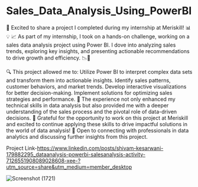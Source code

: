 # Sales_Data_Analysis_Using_PowerBI
 🚀 Excited to share a project I completed during my internship at Meriskill! 📊💡
📈 As part of my internship, I took on a hands-on challenge, working on a sales data analysis project using Power BI. I dove into analyzing sales trends, exploring key insights, and presenting actionable recommendations to drive growth and efficiency. 📉💼

🔍 This project allowed me to:
Utilize Power BI to interpret complex data sets and transform them into actionable insights.
Identify sales patterns, customer behaviors, and market trends.
Develop interactive visualizations for better decision-making.
Implement solutions for optimizing sales strategies and performance.
📌 The experience not only enhanced my technical skills in data analysis but also provided me with a deeper understanding of the sales process and the pivotal role of data-driven decisions.
🌟 Grateful for the opportunity to work on this project at Meriskill and excited to continue applying these skills to drive impactful solutions in the world of data analysis!
📩 Open to connecting with professionals in data analytics and discussing further insights from this project.

Project Link-https://www.linkedin.com/posts/shivam-kesarwani-179882295_dataanalysis-powerbi-salesanalysis-activity-7126551908089028608-xee-?utm_source=share&utm_medium=member_desktop

![Screenshot (1721)](https://github.com/shivam12345kesarwaniS/Sales_Data_Analysis_Using_PowerBI/assets/138551775/e4446242-823f-4f98-9ff4-97c99005fb3f)

